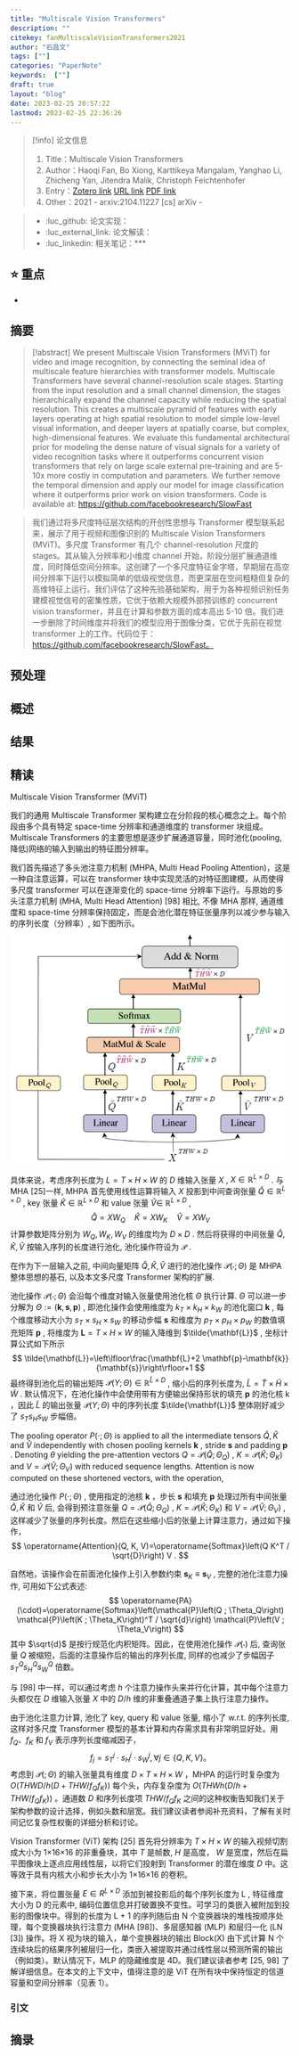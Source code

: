 ```yaml
---
title: "Multiscale Vision Transformers"
description: ""
citekey: fanMultiscaleVisionTransformers2021
author: "石昌文"
tags: [""]
categories: "PaperNote"
keywords:  [""]
draft: true
layout: "blog"
date: 2023-02-25 20:57:22
lastmod: 2023-02-25 22:36:26
---
```


> [!info] 论文信息
>1. Title：Multiscale Vision Transformers
>2. Author：Haoqi Fan, Bo Xiong, Karttikeya Mangalam, Yanghao Li, Zhicheng Yan, Jitendra Malik, Christoph Feichtenhofer
>3. Entry：[Zotero link](zotero://select/items/@fanMultiscaleVisionTransformers2021) [URL link](http://arxiv.org/abs/2104.11227) [PDF link](<file:///C\:\\Users\\19115\\OneDrive - stu.suda.edu.cn\\Zotero\\Fan et al_2021_Multiscale Vision Transformers.pdf>)
>4. Other：2021 - arxiv:2104.11227 [cs]  arXiv   -   

>- :luc_github: 论文实现：
>- :luc_external_link: 论文解读：
>- :luc_linkedin: 相关笔记：***

## ⭐ 重点

- 

## 摘要

> [!abstract] We present Multiscale Vision Transformers (MViT) for video and image recognition, by connecting the seminal idea of multiscale feature hierarchies with transformer models. Multiscale Transformers have several channel-resolution scale stages. Starting from the input resolution and a small channel dimension, the stages hierarchically expand the channel capacity while reducing the spatial resolution. This creates a multiscale pyramid of features with early layers operating at high spatial resolution to model simple low-level visual information, and deeper layers at spatially coarse, but complex, high-dimensional features. We evaluate this fundamental architectural prior for modeling the dense nature of visual signals for a variety of video recognition tasks where it outperforms concurrent vision transformers that rely on large scale external pre-training and are 5-10x more costly in computation and parameters. We further remove the temporal dimension and apply our model for image classification where it outperforms prior work on vision transformers. Code is available at: https://github.com/facebookresearch/SlowFast

> 我们通过将多尺度特征层次结构的开创性思想与 Transformer 模型联系起来，展示了用于视频和图像识别的 Multiscale Vision Transformers (MViT)。多尺度 Transformer 有几个 channel-resolution 尺度的 stages。其从输入分辨率和小维度 channel 开始，阶段分层扩展通道维度，同时降低空间分辨率。这创建了一个多尺度特征金字塔，早期层在高空间分辨率下运行以模拟简单的低级视觉信息，而更深层在空间粗糙但复杂的高维特征上运行。我们评估了这种先验基础架构，用于为各种视频识别任务建模视觉信号的密集性质，它优于依赖大规模外部预训练的 concurrent vision transformer，并且在计算和参数方面的成本高出 5-10 倍。我们进一步删除了时间维度并将我们的模型应用于图像分类，它优于先前在视觉 transformer 上的工作。代码位于：https://github.com/facebookresearch/SlowFast。

## 预处理

## 概述

## 结果

## 精读

Multiscale Vision Transformer (MViT)

我们的通用 Multiscale Transformer 架构建立在分阶段的核心概念之上。每个阶段由多个具有特定 space-time 分辨率和通道维度的 transformer 块组成。 Multiscale Transformers 的主要思想是逐步扩展通道容量，同时池化(pooling, 降低)网络的输入到输出的特征图分辨率。

我们首先描述了多头池注意力机制 (MHPA, Multi Head Pooling Attention)，这是一种自注意运算，可以在 transformer 块中实现灵活的对特征图建模，从而使得多尺度 transformer 可以在逐渐变化的 space-time 分辨率下运行。与原始的多头注意力机制 (MHA, Multi Head Attention)  [98] 相比, 不像 MHA 那样, 通道维度和 space-time 分辨率保持固定，而是会池化潜在特征张量序列以减少参与输入的序列长度（分辨率）, 如下图所示。
![]({53}_Multiscale%20Vision%20Transformers@fanMultiscaleVisionTransformers2021.assets/image-20230225212421.png)



具体来说，考虑序列长度为 $L=T \times H \times W$ 的 $D$ 维输入张量 $X$ ,  $X \in \mathbb{R}^{L \times D}$ . 与 MHA [25]一样, MHPA 首先使用线性运算将输入 $X$ 投影到中间查询张量 $\hat{Q} \in \mathbb{R}^{L \times D}$ , key 张量 $\hat{K} \in \mathbb{R}^{L \times D}$ 和 value 张量 $\hat{V} \in$ $\mathbb{R}^{L \times D}$ ,
$$
\hat{Q}=X W_Q \quad \hat{K}=X W_K \quad \hat{V}=X W_V
$$
计算参数矩阵分别为 $W_Q, W_K, W_V$ 的维度均为 $D \times D$  . 然后将获得的中间张量 $\hat{Q}, \hat{K}, \hat{V}$ 按输入序列的长度进行池化, 池化操作符设为 $\mathcal{P}$ .

在作为下一层输入之前, 中间向量矩阵 $\hat{Q}, \hat{K}, \hat{V}$ 进行的池化操作 $\mathcal{P}(\cdot ; \Theta)$ 是 MHPA 整体思想的基石, 以及本文多尺度 Transformer 架构的扩展.

池化操作 $\mathcal{P}(\cdot ; \Theta)$ 会沿每个维度对输入张量使用池化核  $\Theta$  执行计算.  $\Theta$ 可以进一步分解为 $\Theta:=(\mathbf{k}, \mathbf{s}, \mathbf{p})$ , 即池化操作会使用维度为 $k_T \times k_H \times k_W$ 的池化窗口 $\mathbf{k}$   , 每个维度移动大小为 $s_T \times s_H \times s_W$ 的移动步幅 $\mathbf{s}$  和维度为 $p_T \times p_H \times p_W$ 的数值填充矩阵 $\mathbf{p}$ , 将维度为 $\mathbf{L}=T \times H \times W$ 的输入降维到 $\tilde{\mathbf{L}}$ , 坐标计算公式如下所示
$$
\tilde{\mathbf{L}}=\left\lfloor\frac{\mathbf{L}+2 \mathbf{p}-\mathbf{k}}{\mathbf{s}}\right\rfloor+1
$$
最终得到池化后的输出矩阵 $\mathcal{P}(Y ; \Theta) \in \mathbb{R}^{\tilde{L} \times D}$ , 缩小后的序列长度为, $\tilde{L}=\tilde{T} \times \tilde{H} \times \tilde{W}$ . 默认情况下，在池化操作中会使用带有方便输出保持形状的填充 $\mathbf{p}$ 的池化核 $\mathrm{k}$ ，因此 $\tilde{L}$ 的输出张量 $\mathcal{ P}(Y ; \Theta)$ 中的序列长度 $\tilde{\mathbf{L}}$ 整体刚好减少了 $s_T s_H s_W$ 步幅倍。


The pooling operator $P(\cdot ; \Theta)$ is applied to all the intermediate tensors $\hat{Q}, \hat{K}$ and $\hat{V}$ independently with chosen pooling kernels $\mathbf{k}$ , stride $\mathbf{s}$ and padding $\mathbf{p}$ . Denoting $\theta$ yielding the pre-attention vectors $Q=\mathcal{P}\left(\hat{Q} ; \Theta_Q\right)$ , $K=\mathcal{P}\left(\hat{K} ; \Theta_K\right)$ and $V=\mathcal{P}\left(\hat{V} ; \Theta_V\right)$ with reduced sequence lengths. Attention is now computed on these shortened vectors, with the operation,

通过池化操作 $P(\cdot ; \Theta)$ , 使用指定的池核 $\mathbf{ k}$ ，步长 $\mathbf{s}$ 和填充 $\mathbf{p}$ 处理过所有中间张量 $\hat{Q}, \hat{K}$ 和 $\hat{V}$ 后, 会得到预注意张量 $Q=\mathcal{P}\left(\hat{Q} ; \Theta_Q\right)$ , $K=\mathcal{P}\left(\hat{K } ; \Theta_K\right)$ 和 $V=\mathcal{P}\left(\hat{V} ; \Theta_V\right)$ , 这样减少了张量的序列长度。然后在这些缩小后的张量上计算注意力，通过如下操作，
$$
\operatorname{Attention}(Q, K, V)=\operatorname{Softmax}\left(Q K^T / \sqrt{D}\right) V .
$$

自然地，该操作会在前面池化操作上引入参数约束 $\mathbf{s}_K \equiv \mathbf{s}_V$ , 完整的池化注意力操作, 可用如下公式表述:
$$
\operatorname{PA}(\cdot)=\operatorname{Softmax}\left(\mathcal{P}\left(Q ; \Theta_Q\right) \mathcal{P}\left(K ; \Theta_K\right)^T / \sqrt{d}\right) \mathcal{P}\left(V ; \Theta_V\right)
$$
其中 $\sqrt{d}$ 是按行规范化内积矩阵。因此，在使用池化操作 $\mathcal{P}(\cdot)$ 后, 查询张量 $Q$ 被缩短，后面的注意操作后的输出的序列长度, 同样的也减少了步幅因子 $s_T^Q s_H^Q s_W^Q$ 倍数。

与 [98] 中一样，可以通过考虑 $h$ 个注意力操作头来并行化计算，其中每个注意力头都仅在 $D$ 维输入张量 $X$ 中的 $D/h$ 维的非重叠通道子集上执行注意力操作。

由于池化注意力计算, 池化了 key, query 和 value 张量, 缩小了 w.r.t. 的序列长度, 这样对多尺度 Transformer 模型的基本计算和内存需求具有非常明显好处。用 $f_Q、f_K$ 和 $f_V$ 表示序列长度缩减因子， $$ f_j=s_T^j \cdot s_H^j \cdot s_W^j, \forall j \in\{Q, K, V\} 。 $$ 考虑到 $\mathcal{P}(; \Theta)$ 的输入张量具有维度 $D \times T \times H \times W$ ，MHPA 的运行时复杂度为 
$O\left(T H W D / h\left(D+T H W / f_Q f_K\right)\right)$ 每个头，内存复杂度为 $O\left(T H W h\left(D / h+T H W / f_Q f_K\right)\right)$ 。通道数 $D$ 和序列长度项 $T H W / f_Q f_K$ 之间的这种权衡告知我们关于架构参数的设计选择，例如头数和层宽。我们建议读者参阅补充资料，了解有关时间记忆复杂性权衡的详细分析和讨论。

Vision Transformer (ViT) 架构 [25] 首先将分辨率为 $T × H × W$ 的输入视频切割成大小为 1×16×16 的非重叠块，其中 $T$ 是帧数, $H$ 是高度， $W$ 是宽度，然后在扁平图像块上逐点应用线性层，以将它们投射到 Transformer 的潜在维度 $D$ 中。这等效于具有内核大小和步长大小为 1×16×16 的卷积。

接下来，将位置张量 $E ∈ R^{L×D}$ 添加到被投影后的每个序列长度为 L , 特征维度大小为 D 的元素中, 编码位置信息并打破置换不变性。可学习的类嵌入被附加到投影的图像块中。得到的长度为 L + 1 的序列随后由 N 个变换器块的堆栈按顺序处理，每个变换器块执行注意力 (MHA [98])、多层感知器 (MLP) 和层归一化 (LN [3]) 操作。将 X 视为块的输入，单个变换器块的输出 Block(X) 由下式计算
N 个连续块后的结果序列被层归一化，类嵌入被提取并通过线性层以预测所需的输出（例如类）。默认情况下，MLP 的隐藏维度是 4D。我们建议读者参考 [25, 98] 了解详细信息。在本文的上下文中，值得注意的是 ViT 在所有块中保持恒定的信道容量和空间分辨率（见表 1）。

### 引文

## 摘录
